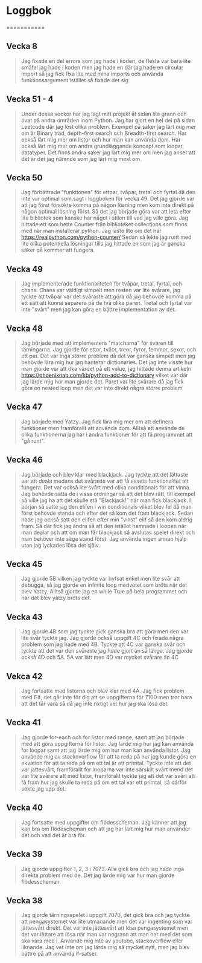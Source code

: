 # Loggbok
===========
## Vecka 8
> Jag fixade en del errors som jag hade i koden, de flesta var bara lite småfel jag hade i koden men jag hade en där jag hade en circular import så jag fick fixa lite med mina imports och använda funktionsargument istället så fixade det sig.
## Vecka 51 - 4
> Under dessa veckor har jag lagt mitt projekt åt sidan lite grann och övat på andra områden inom Python. Jag har gjort en hel del på sidan Leetcode där jag löst olika problem. Exempel på saker jag lärt mig mer om är Binary träd, depth-first search och Breadth-first search. Har också lärt mig mer om listor och hur man kan använda dom. Har också lärt mig mer om andra grundläggande koncept som loopar, datatyper. Det finns andra saker jag lärt mig mer om men jag anser att det är det jag nämnde som jag lärt mig mest om.
## Vecka 50
> Jag förbättrade "funktionen" för ettpar, tvåpar, tretal och fyrtal då den inte var optimal som sagt i loggboken för vecka 49. Det jag gjorde var att jag först försökte komma på någon lösning men kom inte direkt på någon optimal lösning först. Så det jag började göra var att leta efter lite bibliotek som kanske har något i stilen till vad jag ville göra. Jag hittade ett som hette Counter från biblioteket collections som finns med när man installerar python. Jag läste lite om det här https://realpython.com/python-counter/ Sedan så lekte jag runt med lite olika potentiella lösningar tills jag hittade en som jag är ganska säker på kommer att fungera.

## Vecka 49
> Jag implementerade funktionaliteten för tvåpar, tretal, fyrtal, och chans. Chans var väldigt simpelt men resten var lite svårare, jag tyckte att tvåpar var det svåraste att göra då jag behövde komma på ett sätt att kunna separera på de två olika paren. Tretal och fyrtal var inte "svårt" men jag kan göra en bättre implementation av det.
## Vecka 48
> Jag började med att implementera "matcharna" för svaren till tärningarna. Jag gjorde för ettor, tvåor, treor, fyror, femmor, sexor, och ett par. Det var inga större problem då det var ganska simpelt men jag behövde lära mig hur jag hanterar dictionaries. Det jag inte visste hur man gjorde var att öka värdet på ett value, jag hittade denna artikeln https://phoenixnap.com/kb/python-add-to-dictionary vilket var där jag lärde mig hur man gjorde det. Paret var lite svårare då jag fick göra en nested loop men det var inte direkt några större problem

## Vecka 47
> Jag började med Yatzy. Jag fick lära mig mer om att definera funktioner men framförallt att använda dom. Alltså att använde de olika funktionerna jag har i andra funktioner för att få programmet att "gå runt".
## Vecka 46
> Jag började och blev klar med blackjack. Jag tyckte att det lättaste var att deala medans det svåraste var att få essets funktionalitet att fungera. Det var också lite svårt med olika conditionals för att vinna. Jag behövde sätta de i vissa ordningar så att det blev rätt, till exempel så ville jag ha att det skulle stå "Blackjack!" när man fick blackjack. I början så satte jag den elifen i win conditionals vilket blev fel då man först behövde standa och efter det så kom det fram blackjack. Sedan hade jag också satt den elifen efter min "vinst" elif så den kom aldrig fram. Så där fick jag ändra så att den istället hamnade i loopen när man dealar och att om man får blackjack så avslutas spelet direkt och man behöver inte säga stand först. Jag använde ingen annan hjälp utan jag lyckades lösa det själv.

## Vecka 45
> Jag gjorde 5B vilken jag tyckte var hyfsat enkel men lite svår att debugga, så jag gjorde en infinite loop medvetet som bröts när det blev Yatzy. Alltså gjorde jag en while True på hela programmet och när det blev yatzy bröts det.

## Vecka 43
> Jag gjorde 4B som jag tyckte gick ganska bra att göra men den var lite svår tyckte jag. Jag gjorde också uppgift 4C och fixade några problem som jag hade med 4B. Tyckte att 4C var ganska svår och tyckte att det var den svåraste jag hade gjort än så länge. Jag gjorde också 4D och 5A. 5A var lätt men 4D var mycket svårare än 4C

## Vekca 42
> Jag fortsatte med listorna och blev klar med 4A. Jag fick problem med Git, det går inte för dig att se uppgifterna för 7100 men tror bara att det får vara så då jag inte riktigt vet hur jag ska lösa det.

## Vecka 41
> Jag gjorde for-each och for listor med range, samt att jag började med att göra uppgifterna för listor.
> Jag lärde mig hur jag kan använda for loopar samt att jag lärde mig om hur man kan använda listor.
> Jag använde mig av stackoverflow för att ta reda på hur jag kunde göra en ekvation för att ta reda på om ett tal är ett primtal.
> Tyckte inte att det var jättesvårt, framförallt for looparna var inte särskilt svårt mend det var lite svårare att med listor, framförallt tyckte jag att det var svårt att få fram hur jag skulle ta reda på om ett tal var ett primtal, så därför sökte jag upp det.

## Vecka 40
> Jag fortsatte med uppgifter om flödesscheman.
> Jag känner att jag kan bra om flödescheman och att jag har lärt mig hur man använder det och vad det är bra för.

## Vecka 39
> Jag gjorde uppgifter 1, 2, 3 i 7073. Alla gick bra och jag hade inga direkta problem med de. Det jag lärde mig var hur man gjorde flödesscheman.


## Vecka 38
> Jag gjorde tärningsspelet i uppgift 7070, det gick bra och jag tyckte att pengasystemet var lite utmanande men det var ingenting som var jättesvårt direkt. Det var inte jättesvårt att lösa pengasystemet men det var lättare att lösa när man var nogrann att man har med det som ska vara med i.
> Använde mig inte av youtube, stackoverflow eller liknande.
> Jag vet inte om jag lärde mig så mycket nytt, men jag blev bättre på att använda if-satser.
